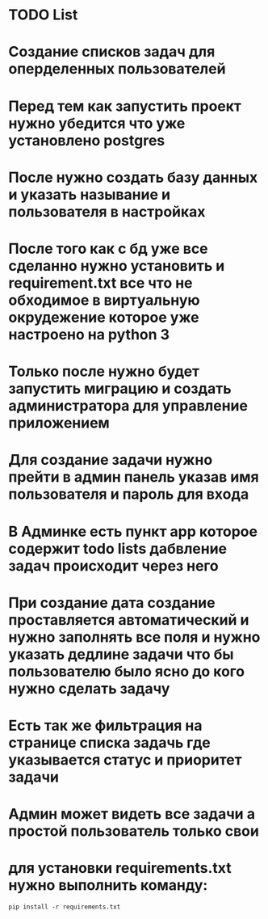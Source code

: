 # TODO List
# Создание списков задач для оперделенных пользователей
# Перед тем как запустить проект нужно убедится что уже установлено postgres 
# После нужно создать базу данных и указать называние и пользователя в настройках
# После того как с бд уже все сделанно нужно установить и requirement.txt все что не обходимое в виртуальную окрудежение которое уже настроено на python 3
# Только после нужно будет запустить миграцию и создать администратора для управление приложением
# Для создание задачи нужно прейти в админ панель указав имя пользователя и пароль для входа
# В Админке есть пункт app которое содержит todo lists дабвление задач происходит через него
# При создание дата создание проставляется автоматический и нужно заполнять все поля и нужно указать дедлине задачи что бы пользователю было ясно до кого нужно сделать задачу
# Есть так же фильтрация на странице списка задачь где указывается статус и приоритет задачи
# Админ может видеть все задачи а простой пользователь только свои

# для установки requirements.txt нужно выполнить команду:
	pip install -r requirements.txt